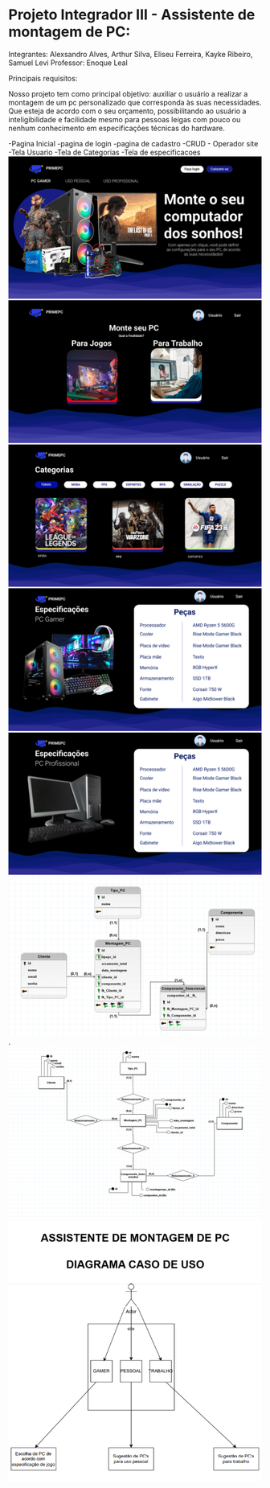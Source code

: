 # Projeto Integrador III - Assistente de montagem de PC:

Integrantes: Alexsandro Alves, Arthur Silva, Eliseu Ferreira, Kayke Ribeiro, Samuel Levi
Professor: Enoque Leal

Principais requisitos:

Nosso projeto tem como principal objetivo: auxiliar o usuário a realizar a montagem de um pc personalizado que corresponda às suas necessidades.
Que esteja de acordo com o seu orçamento, possibilitando ao usuário a inteligibilidade e facilidade mesmo para pessoas leigas
com pouco ou nenhum conhecimento em especificações técnicas do hardware.

-Pagina Inicial
-pagina de login
-pagina de cadastro
-CRUD - Operador site
-Tela Usuario
-Tela de Categorias
-Tela de especificacoes
![Tela principal - Sistema assistente de montagem de PC](docs/tela-principal.png)
![Tela Usuario -Escolha do tipo de pc - Profissional ou Gamer](docs/tela-usuario.png)
![Tela Categorias - Escolha o PC de acordo com o game](docs/tela-categorias.png)
![Tela Especificações Gamer - Montagem do pc - apresentação das informações para o usuário](docs/tela-especificacoes.png)
![Tela Especificações Pro - Montagem do Pc Profissional](docs/tela-especificacoes-pro.png)
![ERD Lógico - Sistema assistente de montagem de PC](docs/er-logico.png).
![ERD Conceitual - Sistema assistente de montagem de PC](docs/er-conceitual.png)
![UML - Sistema assistente de montagem de PC](docs/diagrama-uml.png)
